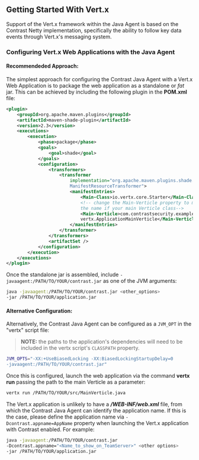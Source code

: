 <!--
title: "Getting Started with Vert.x"
description: "Configuring Vert.x"
tags: "java agent installation Vert.x"
-->


## Getting Started With Vert.x 
Support of the Vert.x framework within the Java Agent is based on the Contrast Netty implementation, specifically the ability to follow key data events through Vert.x's messaging system.

### Configuring Vert.x Web Applications with the Java Agent 

#### Recommendeded Approach:
The simplest approach for configuring the Contrast Java Agent with a Vert.x Web Application is to package the web application as a standalone or *fat* jar. This can be achieved by including the following plugin in the **POM.xml** file:

```xml
<plugin>
	<groupId>org.apache.maven.plugins</groupId>
	<artifactId>maven-shade-plugin</artifactId>
	<version>2.3</version>
	<executions>
		<execution>
			<phase>package</phase>
			<goals>
				<goal>shade</goal>
			</goals>
			<configuration>
				<transformers>
					<transformer
						implementation="org.apache.maven.plugins.shade.resource.
						ManifestResourceTransformer">
						<manifestEntries>
							<Main-Class>io.vertx.core.Starter</Main-Class>
							<!-- change the Main-Verticle property to match 
							the name if your main Verticle class-->
							<Main-Verticle>com.contrastsecurity.examples.
							vertx.ApplicationMainVerticle</Main-Verticle>
						</manifestEntries>
					</transformer>
				</transformers>
				<artifactSet />
			</configuration>
		</execution>
	</executions>
</plugin>
```

Once the standalone jar is assembled, include ```-javaagent:/PATH/TO/YOUR/contrast.jar``` as one of the JVM arguments:

```bash
java -javaagent:/PATH/TO/YOUR/contrast.jar <other_options> 
-jar /PATH/TO/YOUR/application.jar
```

#### Alternative Configuration:
Alternatively, the Contrast Java Agent can be configured as a ```JVM_OPT``` in the "vertx" script file:

>**NOTE:** the paths to the application's dependencies will need to be included in the vertx script's ```CLASSPATH``` property.

```bash
JVM_OPTS="-XX:+UseBiasedLocking -XX:BiasedLockingStartupDelay=0 
-javaagent:/PATH/TO/YOUR/contrast.jar"
```
Once this is configured, launch the web application via the command **vertx run** passing the path to the main Verticle as a parameter:

```bash
vertx run /PATH/TO/YOUR/src/MainVerticle.java
```

The Vert.x application is unlikely to have a ***/WEB-INF/web.xml*** file, from which the Contrast Java Agent can identify the application name. If this is the case, please define the application name via ```-Dcontrast.appname=AppName``` property when launching the Vert.x application with Contrast enabled. For example:

```bash
java -javaagent:/PATH/TO/YOUR/contrast.jar 
-Dcontrast.appname="<Name_to_show_on_TeamServer>" <other options> 
-jar /PATH/TO/YOUR/application.jar
```
 
